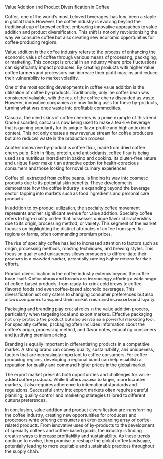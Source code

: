 Value Addition and Product Diversification in Coffee

Coffee, one of the world's most beloved beverages, has long been a staple in global trade. However, the coffee industry is evolving beyond the traditional cup of brewed coffee, embracing innovative approaches to value addition and product diversification. This shift is not only revolutionizing the way we consume coffee but also creating new economic opportunities for coffee-producing regions.

Value addition in the coffee industry refers to the process of enhancing the economic value of coffee through various means of processing, packaging, or marketing. This concept is crucial in an industry where price fluctuations can significantly impact producers. By creating products with higher value, coffee farmers and processors can increase their profit margins and reduce their vulnerability to market volatility.

One of the most exciting developments in coffee value addition is the utilization of coffee by-products. Traditionally, only the coffee bean was considered valuable, with the rest of the coffee cherry discarded as waste. However, innovative companies are now finding uses for these by-products, turning what was once waste into profitable commodities.

Cascara, the dried skins of coffee cherries, is a prime example of this trend. Once discarded, cascara is now being used to make a tea-like beverage that is gaining popularity for its unique flavor profile and high antioxidant content. This not only creates a new revenue stream for coffee producers but also reduces waste in the production process.

Another innovative by-product is coffee flour, made from dried coffee cherry pulp. Rich in fiber, protein, and antioxidants, coffee flour is being used as a nutritious ingredient in baking and cooking. Its gluten-free nature and unique flavor make it an attractive option for health-conscious consumers and those looking for novel culinary experiences.

Coffee oil, extracted from coffee beans, is finding its way into cosmetic products due to its potential skin benefits. These developments demonstrate how the coffee industry is expanding beyond the beverage sector, tapping into markets such as food ingredients and personal care products.

In addition to by-product utilization, the specialty coffee movement represents another significant avenue for value addition. Specialty coffee refers to high-quality coffee that possesses unique flavor characteristics due to its origin, processing method, or variety. This segment of the market focuses on highlighting the distinct attributes of coffee from specific regions or farms, often commanding premium prices.

The rise of specialty coffee has led to increased attention to factors such as origin, processing methods, roasting techniques, and brewing styles. This focus on quality and uniqueness allows producers to differentiate their products in a crowded market, potentially earning higher returns for their efforts.

Product diversification in the coffee industry extends beyond the coffee bean itself. Coffee shops and brands are increasingly offering a wide range of coffee-based products, from ready-to-drink cold brews to coffee-flavored foods and even coffee-based alcoholic beverages. This diversification not only caters to changing consumer preferences but also allows companies to expand their market reach and increase brand loyalty.

Packaging and branding play crucial roles in the value addition process, particularly when targeting local and export markets. Effective packaging not only protects the product but also serves as a powerful marketing tool. For specialty coffees, packaging often includes information about the coffee's origin, processing method, and flavor notes, educating consumers and justifying premium pricing.

Branding is equally important in differentiating products in a competitive market. A strong brand can convey quality, sustainability, and uniqueness, factors that are increasingly important to coffee consumers. For coffee-producing regions, developing a regional brand can help establish a reputation for quality and command higher prices in the global market.

The export market presents both opportunities and challenges for value-added coffee products. While it offers access to larger, more lucrative markets, it also requires adherence to international standards and regulations. Successful entry into export markets often requires careful planning, quality control, and marketing strategies tailored to different cultural preferences.

In conclusion, value addition and product diversification are transforming the coffee industry, creating new opportunities for producers and processors while offering consumers an ever-expanding array of coffee-related products. From innovative uses of by-products to the development of specialty coffees and coffee-based goods, the industry is finding creative ways to increase profitability and sustainability. As these trends continue to evolve, they promise to reshape the global coffee landscape, potentially leading to more equitable and sustainable practices throughout the supply chain.